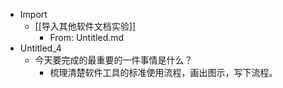 - Import
    - [[导入其他软件文档实验]]
        - From: Untitled.md
- Untitled_4
    - 今天要完成的最重要的一件事情是什么？
        - 梳理清楚软件工具的标准使用流程，画出图示，写下流程。
